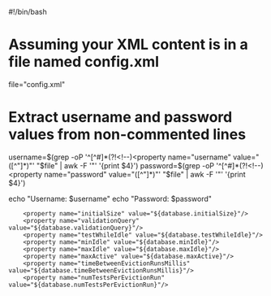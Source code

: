 #!/bin/bash

# Assuming your XML content is in a file named config.xml
file="config.xml"

# Extract username and password values from non-commented lines
username=$(grep -oP '^[^#]*(?!<!--)<property name="username" value="([^"]*)"' "$file" | awk -F '"' '{print $4}')
password=$(grep -oP '^[^#]*(?!<!--)<property name="password" value="([^"]*)"' "$file" | awk -F '"' '{print $4}')

echo "Username: $username"
echo "Password: $password"


<property name="driverClassName" value="org.postgresql.Driver" />
		<property name="url" value="jdbc:postgresql://50.21.25.115:3330/Private Cert Repo"/>                         
		<property name="username" value="abdc" />
		<property name="password" value="abdns" />

		<property name="initialSize" value="${database.initialSize}"/>
		<property name="validationQuery" value="${database.validationQuery}"/>
		<property name="testWhileIdle" value="${database.testWhileIdle}"/>
		<property name="minIdle" value="${database.minIdle}"/>
		<property name="maxIdle" value="${database.maxIdle}"/>
		<property name="maxActive" value="${database.maxActive}"/>
		<property name="timeBetweenEvictionRunsMillis" value="${database.timeBetweenEvictionRunsMillis}"/>
		<property name="numTestsPerEvictionRun" value="${database.numTestsPerEvictionRun}"/>

<!--
	<bean id="entityManagerFactory"
		class="org.springframework.orm.jpa.LocalContainerEntityManagerFactoryBean">
		<property name="jpaVendorAdapter">
			<bean class="org.springframework.orm.jpa.vendor.HibernateJpaVendorAdapter">
				<property name="showSql" value="true" />
				<property name="generateDdl" value="true" />
				<property name="databasePlatform" value="org.hibernate.dialect.PostgreSQLDialect" />
			</bean>
		</property>
		<property name="persistenceUnitName" value="config-store" />
	</bean>

	<bean id="dataSource" class="org.apache.commons.dbcp.BasicDataSource">
		<property name="driverClassName" value="org.postgresql.Driver" />
		<property name="url" value="jdbc:postgresql://40.51.12.154:3330/Private Cert Repo"/>                         
		<property name="username" value="zyxg" />
		<property name="password" value="shdhhjj" />

		<property name="initialSize" value="${database.initialSize}"/>
		<property name="validationQuery" value="${database.validationQuery}"/>
		<property name="testWhileIdle" value="${database.testWhileIdle}"/>
		<property name="minIdle" value="${database.minIdle}"/>
		<property name="maxIdle" value="${database.maxIdle}"/>
		<property name="maxActive" value="${database.maxActive}"/>
		<property name="timeBetweenEvictionRunsMillis" value="${database.timeBetweenEvictionRunsMillis}"/>
		<property name="numTestsPerEvictionRun" value="${database.numTestsPerEvictionRun}"/>
	</bean>
-->
